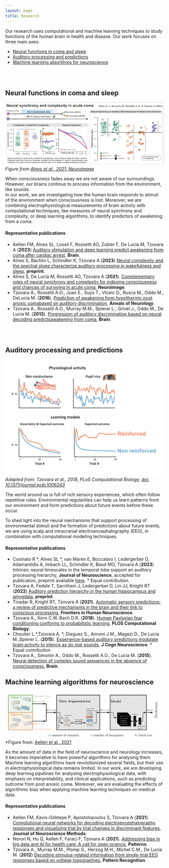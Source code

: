 ```yaml
---
layout: page
title: Research
---
```


Our research uses computational and machine learning techniques to study functions of the human brain in health and disease. Our work focuses on three main axes:

* [Neural functions in coma and sleep](#neural-functions-in-coma-and-sleep)
* [Auditory processing and predictions](#auditory-processing-and-predictions)
* [Machine learning algorithms for neuroscience](#machine-learning-algorithms-for-neuroscience)

<br/><br/>
## Neural functions in coma and sleep
![Graphical Abstract Alnes et al., 2021](https://raw.githubusercontent.com/aath0/aath0.github.io/master/assets/img/Alnes2021_GA.png)
*Figure from [Alnes et al., 2021, Neuroimage](https://www.sciencedirect.com/science/article/pii/S1053811921009113)*

When consciousness fades away we are not aware of our surroundings. However, our brains continue to process information from the environment, like sounds. <br/>
In our work, we are investigating how the human brain responds to stimuli of the environment when consciousness is lost. Moreover, we are combining electrophysiological measurements of brain activity with computational techniques, like measures of neural synchrony and complexity, or deep learning algorithms, to identify predictors of awakening from a coma.<br/>

#### Representative publications
* Aellen FM, Alnes SL, Loosli F, Rossetti AO, Zubler F, De Lucia M, Tzovara A (**2023**) [Auditory stimulation and deep learning predict awakening from coma after cardiac arrest](https://academic.oup.com/brain/advance-article/doi/10.1093/brain/awac340/6987138), **Brain**.
* Alnes S, Bächlin L, Schindler K, Tzovara A (**2023**) [Neural complexity and the spectral slope characterize auditory processing in wakefulness and sleep](https://www.authorea.com/doi/full/10.22541/au.167850558.84503257), **preprint**.
* Alnes S, De Lucia M, Rossetti AO, Tzovara A (**2021**). [Complementary roles of neural synchrony and complexity for indexing consciousness and chances of surviving in acute coma](https://www.sciencedirect.com/science/article/pii/S1053811921009113), **Neuroimage**.
* Tzovara A., Rossetti A.O., Juan E., Suys T., Viceic D., Rusca M., Oddo M., DeLucia M. (**2016**). [Prediction of awakening from hypothermic post anoxic comabased on auditory discrimination](https://onlinelibrary.wiley.com/doi/full/10.1002/ana.24622), **Annals of Neurology**.
* Tzovara A., Rossetti A.O., Murray M.M., Spierer L., Grivel J., Oddo M., De Lucia M. (**2013**). [Progression of auditory discrimination based on neural decoding predictsawakening from coma](https://academic.oup.com/brain/article/136/1/81/430538), **Brain**.

<br/><br/>

## Auditory processing and predictions
![Modeling associative learning](https://raw.githubusercontent.com/ccneuro/ccneuro.github.io/master/assets/img/posts/Models.png)
*Adapted from: Tzovara et al., 2018, PLoS Computational Biology, [doi: 10.1371/journal.pcbi.1006243]( https://doi.org/10.1371/journal.pcbi.1006243)*

The world around us is full of rich sensory experiences, which often follow repetitive rules. Environmental
regularities can help us learn patterns from our environment and form predictions about future events before these
occur. <br/>

To shed light into the neural mechanisms that support processing of environmental stimuli and the formation of predictions about future events, we are using scalp and intracranial electroencephalography (EEG), in combination with computational modeling techniques. 

#### Representative publications
* Cusinato R *, Alnes SL *, van Maren E, Boccalaro I, Ledergerber D, Adamantidis A, Imbach LL, Schindler K, Baud MO, Tzovara A (**2023**) Intrinsic neural timescales in the temporal lobe support an auditory processing hierarchy, **Journal of Neuroscience**, accepted for publication, preprint available [here](https://www.biorxiv.org/content/10.1101/2022.09.27.509695v2). * Equal contribution.
* Tzovara A, Fedele T, Sarnthein J, Ledergerber D, Lin JJ, Knight RT (**2022**) [Auditory prediction hierarchy in the human hippocampus and amygdala](https://www.biorxiv.org/content/10.1101/2022.11.16.516768v1), **preprint**. 
* Tivadar R, Knight RT, Tzovara A (**2021**). [Automatic sensory predictions: a review of predictive mechanisms in the brain and their link to conscious processing](https://www.frontiersin.org/articles/10.3389/fnhum.2021.702520/full), **Frontiers in Human Neuroscience**.
* Tzovara A., Korn C.W. Bach D.R. (**2018**). [Human Pavlovian fear conditioning conforms to probabilistic learning](https://journals.plos.org/ploscompbiol/article?id=10.1371/journal.pcbi.1006243), **PLOS Computational Biology**.
* Chouiter L.*,Tzovara A. *, Dieguez S., Annoni J.M., Magezi D., De Lucia M.,Spierer L. (**2015**). [Experience-based auditory predictions modulate brain activity to silence as do real sounds](https://www.mitpressjournals.org/doi/full/10.1162/jocn_a_00835), **J Cogn Neuroscience**. * Equal contribution
* Tzovara A., Simonin A., Oddo M., Rossetti A.O., De Lucia M. (**2015**). [Neural detection of complex sound sequences in the absence of consciousness](https://academic.oup.com/brain/article-lookup/doi/10.1093/brain/awv041), **Brain**.

## Machine learning algorithms for neuroscience
![Deep learning pipeline](https://raw.githubusercontent.com/aath0/aath0.github.io/master/assets/img/Aellen2021.png)
*Figure from: [Aellen et al., 2021](https://www.sciencedirect.com/science/article/pii/S0165027021003022)

As the amount of data in the field of neuroscience and neurology increases, it becomes imperative to have powerful algorithms for analysing them. Machine learning algorithms have revolutionized several fields, but their use in electrophysiological data remains limited. In our work, we are developing deep learning pipelines for analysing electrophysiological data, with emphasis on interpretability, and clinical applications, such as predicting outcome from post anoxic coma. Moreover, we are evaluating the effects of algorithmic bias when applying machine learning techniques on medical data. 

#### Representative publications
* Aellen FM, Kavis-Göktepe P, Apostolopoulos S, Tzovara A (**2021**). [Convolutional neural networks for decoding electroencephalography responses and visualizing trial by trial changes in discriminant features](https://www.sciencedirect.com/science/article/pii/S0165027021003022), **Journal of Neuroscience Methods**.
* Norori N, Hu Q, Aellen F, Faraci F, Tzovara A (**2021**). [Addressing bias in big data and AI for health care: A call for open science](https://www.cell.com/patterns/fulltext/S2666-3899(21)00202-6), **Patterns**.
* Tzovara A., Murray M.M., Plomp G., Herzog M.H., Michel C.M., De Lucia M. (**2012**) [Decoding stimulus-related information from single-trial EEG responses based on voltage topographies.](http://www.sciencedirect.com/science/article/pii/S0031320311001440) **Pattern Recognition**.


